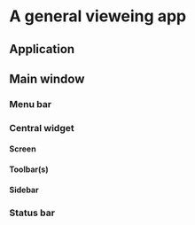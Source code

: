 # A general vieweing app


## Application

## Main window

### Menu bar

### Central widget

#### Screen

#### Toolbar(s)

#### Sidebar

### Status bar
